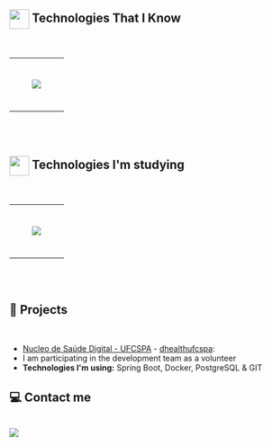
## <img align="center" src="https://media2.giphy.com/media/QssGEmpkyEOhBCb7e1/giphy.gif?cid=ecf05e47a0n3gi1bfqntqmob8g9aid1oyj2wr3ds3mg700bl&rid=giphy.gif" width ="35"/> Technologies That I Know
<br>
<table align="center"><tr><td valign="top" width="33%">
<br>
<p align="center">
<img src="https://skillicons.dev/icons?i=java,mysql,c,git,github&theme=light&perline=3" />
</p>
<br>
</td></tr></table>
<br/><br/>

## <img align="center" src="https://media2.giphy.com/media/QssGEmpkyEOhBCb7e1/giphy.gif?cid=ecf05e47a0n3gi1bfqntqmob8g9aid1oyj2wr3ds3mg700bl&rid=giphy.gif" width ="35"/> Technologies I'm studying
<br>
<table align="center"><tr><td valign="top" width="33%">
<br>
<p align="center">
<img src="https://skillicons.dev/icons?i=aws,postgresql,spring,docker&theme=dark&perline=3" />
</p>
<br>
</td></tr></table>
<br/><br/>

  ## 🔖 Projects
<br>

   - [Nucleo de Saúde Digital - UFCSPA](https://github.com/Nucleo-de-Saude-Digital-InfoBio) - [dhealthufcspa](https://dhealthufcspa.com/):
   - I am participating in the development team as a volunteer
   - <b>Technologies I'm using:</b> Spring Boot, Docker, PostgreSQL & GIT

  ## 💻 Contact me
<br>
<div> 
  <a href="https://www.linkedin.com/in/khalil-belmonte-falanah-20a40a228/">
  <img src="https://img.shields.io/badge/-LinkedIn-%230077B5?style=for-the-badge&logo=linkedin&logoColor=white" target="_blank">
</div>
